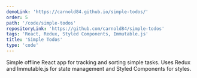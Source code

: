 ```yaml
---
demoLink: 'https://carnold84.github.io/simple-todos/'
order: 5
path: '/code/simple-todos'
repositoryLink: 'https://github.com/carnold84/simple-todos'
tags: 'React, Redux, Styled Components, Immutable.js'
title: 'Simple Todos'
type: 'code'
---
```


Simple offline React app for tracking and sorting simple tasks. Uses Redux and Immutable.js for state management and Styled Components for styles.
